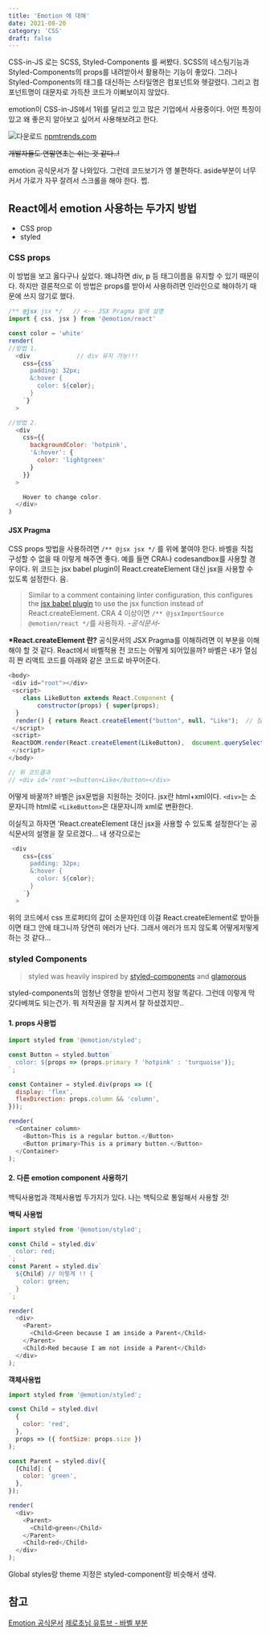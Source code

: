 ```yaml
---
title: 'Emotion 에 대해'
date: 2021-08-20
category: 'CSS'
draft: false
---
```


CSS-in-JS 로는 SCSS, Styled-Components 를 써봤다. SCSS의 네스팅기능과 Styled-Components의 props를 내려받아서 활용하는 기능이 좋았다. 그러나 Styled-Components의 태그를 대신하는 스타일명은 컴포넌트와 헷갈렸다. 그리고 컴포넌트명이 대문자로 가득찬 코드가 이뻐보이지 않았다.

emotion이 CSS-in-JS에서 1위를 달리고 있고 많은 기업에서 사용중이다. 어떤 특징이 있고 왜 좋은지 알아보고 싶어서 사용해보려고 한다.

![다운로드](https://user-images.githubusercontent.com/60434382/130193564-e80405bf-9249-4ed5-8264-31e71410c985.png)
[npmtrends.com](https://www.npmtrends.com/@emotion/core-vs-styled-components)

~~개발자들도 연말연초는 쉬는 것 같다..!~~

emotion 공식문서가 잘 나와있다. 그런데 코드보기가 영 불편하다. aside부분이 너무 커서 가로가 자꾸 잘려서 스크롤을 해야 한다. 쩝.

## React에서 emotion 사용하는 두가지 방법

- CSS prop
- styled

### CSS props

이 방법을 보고 옳다구나 싶었다. 왜냐하면 div, p 등 태그이름을 유지할 수 있기 때문이다. 하지만 결론적으로 이 방법은 props를 받아서 사용하려면 인라인으로 해야하기 때문에 쓰지 않기로 했다.

```js
/** @jsx jsx */   // <-- JSX Pragma 밑에 설명
import { css, jsx } from '@emotion/react'

const color = 'white'
render(
//방법 1.
  <div             // div 유지 가능!!!
    css={css`
      padding: 32px;
      &:hover {
        color: ${color};
      }
    `}
  >

//방법 2.
  <div
    css={{
      backgroundColor: 'hotpink',
      '&:hover': {
        color: 'lightgreen'
      }
    }}
  >

    Hover to change color.
  </div>
)
```

#### JSX Pragma

CSS props 방법을 사용하려면 `/** @jsx jsx */` 를 위에 붙여야 한다. 바벨을 직접 구성할 수 없을 때 이렇게 해주면 좋다. 예를 들면 CRA나 codesandbox를 사용할 경우이다. 위 코드는 jsx babel plugin이 React.createElement 대신 jsx을 사용할 수 있도록 설정한다. 음.

> Similar to a comment containing linter configuration, this configures the [jsx babel plugin](https://babeljs.io/docs/en/babel-plugin-transform-react-jsx) to use the jsx function instead of React.createElement.
> CRA 4 이상이면 `/** @jsxImportSource @emotion/react */`를 사용하자.
> _-공식문서-_

**\*React.createElement 란?**
공식문서의 JSX Pragma를 이해하려면 이 부분을 이해해야 할 것 같다.
React에서 바벨적용 전 코드는 어떻게 되어있을까?
바벨은 내가 열심히 짠 리액트 코드를 아래와 같은 코드로 바꾸어준다.

```js
<body>
 <div id="root"></div>
 <script>
	class LikeButton extends React.Component {
  		constructor(props) { super(props);
  }
  render() { return React.createElement("button", null, "Like");  // 참고로 null 부분은 onClick같은 함수자리다.
 </script>
 <script>
 ReactDOM.render(React.createElement(LikeButton),  document.querySelector("#root"));
 </script>
</body>

// 위 코드결과
// <div id='root'><button>Like</button></div>
```

어떻게 바꿀까?
바벨은 jsx문법을 지원하는 것이다. jsx란 html+xml이다.
`<div>`는 소문자니까 html로 `<LikeButton>`은 대문자니까 xml로 변환한다.

이실직고 하자면 'React.createElement 대신 jsx을 사용할 수 있도록 설정한다'는 공식문서의 설명을 잘 모르겠다… 내 생각으로는

```js
 <div
    css={css`
      padding: 32px;
      &:hover {
        color: ${color};
      }
    `}
  >
```

위의 코드에서 css 프로퍼티의 값이 소문자인데 이걸 React.createElement로 받아들이면 태그 안에 태그니까 당연히 에러가 난다. 그래서 에러가 뜨지 않도록 어떻게저떻게 하는 것 같다…

### styled Components

> styled was heavily inspired by [styled-components](https://www.styled-components.com/) and [glamorous](https://glamorous.rocks/)

styled-components의 엄청난 영향을 받아서 그런지 정말 똑같다. 그런데 이렇게 막 갖다베껴도 되는건가. 뭐 저작권을 잘 지켜서 잘 하셨겠지만..

#### 1. props 사용법

```js
import styled from '@emotion/styled';

const Button = styled.button`
  color: ${props => (props.primary ? 'hotpink' : 'turquoise')};
`;

const Container = styled.div(props => ({
  display: 'flex',
  flexDirection: props.column && 'column',
}));

render(
  <Container column>
    <Button>This is a regular button.</Button>
    <Button primary>This is a primary button.</Button>
  </Container>
);
```

#### 2. 다른 emotion component 사용하기

백틱사용법과 객체사용법 두가지가 있다. 나는 백틱으로 통일해서 사용할 것!

**백틱 사용법**

```js
import styled from '@emotion/styled';

const Child = styled.div`
  color: red;
`;
const Parent = styled.div`
  ${Child} // 이렇게 !! {
    color: green;
  }
`;

render(
  <div>
    <Parent>
      <Child>Green because I am inside a Parent</Child>
    </Parent>
    <Child>Red because I am not inside a Parent</Child>
  </div>
);
```

**객체사용법**

```js
import styled from '@emotion/styled';

const Child = styled.div(
  {
    color: 'red',
  },
  props => ({ fontSize: props.size })
);

const Parent = styled.div({
  [Child]: {
    color: 'green',
  },
});

render(
  <div>
    <Parent>
      <Child>green</Child>
    </Parent>
    <Child>red</Child>
  </div>
);
```

Global styles랑 theme 지정은 styled-component랑 비슷해서 생략.

## 참고

[Emotion 공식문서](https://emotion.sh/docs/introduction)
[제로초님 유튜브 - 바벨 부분](https://www.youtube.com/watch?v=65vwVno1YxQ&list=PLcqDmjxt30RtqbStQqk-eYMK8N-1SYIFn&index=3)
